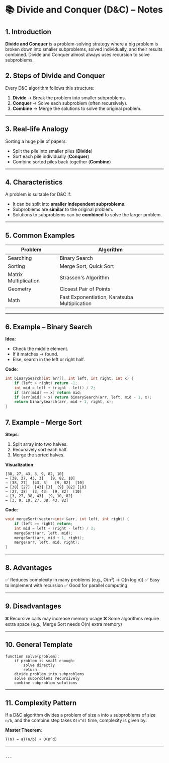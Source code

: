 
# 📚 Divide and Conquer (D&C) – Notes

## 1. Introduction
**Divide and Conquer** is a problem-solving strategy where a big problem is broken down into smaller subproblems, solved individually, and their results combined.
 Divide and Conquer almost always uses recursion to solve subproblems.


## 2. Steps of Divide and Conquer
Every D&C algorithm follows this structure:

1. **Divide** → Break the problem into smaller subproblems.
2. **Conquer** → Solve each subproblem (often recursively).
3. **Combine** → Merge the solutions to solve the original problem.

---

## 3. Real-life Analogy
Sorting a huge pile of papers:
- Split the pile into smaller piles (**Divide**)
- Sort each pile individually (**Conquer**)
- Combine sorted piles back together (**Combine**)

---

## 4. Characteristics
A problem is suitable for D&C if:
- It can be split into **smaller independent subproblems**.
- Subproblems are **similar** to the original problem.
- Solutions to subproblems can be **combined** to solve the larger problem.

---

## 5. Common Examples
| Problem | Algorithm |
|---------|-----------|
| Searching | Binary Search |
| Sorting | Merge Sort, Quick Sort |
| Matrix Multiplication | Strassen's Algorithm |
| Geometry | Closest Pair of Points |
| Math | Fast Exponentiation, Karatsuba Multiplication |

---

## 6. Example – Binary Search
**Idea**:
- Check the middle element.
- If it matches → found.
- Else, search in the left or right half.

**Code**:
```cpp
int binarySearch(int arr[], int left, int right, int x) {
    if (left > right) return -1;
    int mid = left + (right - left) / 2;
    if (arr[mid] == x) return mid;
    if (arr[mid] > x) return binarySearch(arr, left, mid - 1, x);
    return binarySearch(arr, mid + 1, right, x);
}
````

## 7. Example – Merge Sort

**Steps**:

1. Split array into two halves.
2. Recursively sort each half.
3. Merge the sorted halves.

**Visualization**:

```
[38, 27, 43, 3, 9, 82, 10]
→ [38, 27, 43, 3]   [9, 82, 10]
→ [38, 27]  [43, 3]   [9, 82]  [10]
→ [38] [27]  [43] [3]  [9] [82] [10]
→ [27, 38]  [3, 43]  [9, 82]  [10]
→ [3, 27, 38, 43]  [9, 10, 82]
→ [3, 9, 10, 27, 38, 43, 82]
```

**Code**:

```cpp
void mergeSort(vector<int> &arr, int left, int right) {
    if (left >= right) return;
    int mid = left + (right - left) / 2;
    mergeSort(arr, left, mid);
    mergeSort(arr, mid + 1, right);
    merge(arr, left, mid, right);
}
```

---

## 8. Advantages

✅ Reduces complexity in many problems (e.g., O(n²) → O(n log n))
✅ Easy to implement with recursion
✅ Good for parallel computing

---

## 9. Disadvantages

❌ Recursive calls may increase memory usage
❌ Some algorithms require extra space (e.g., Merge Sort needs O(n) extra memory)

---

## 10. General Template

```
function solve(problem):
    if problem is small enough:
        solve directly
        return
    divide problem into subproblems
    solve subproblems recursively
    combine subproblem solutions
```

---

## 11. Complexity Pattern

If a D\&C algorithm divides a problem of size `n` into `a` subproblems of size `n/b`,
and the combine step takes `O(n^d)` time, complexity is given by:

**Master Theorem**:

```
T(n) = aT(n/b) + O(n^d)
```

---

```

---